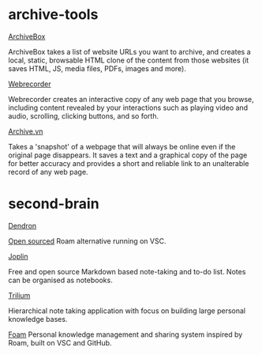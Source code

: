 # archive-tools
[ArchiveBox](https://archivebox.io)

ArchiveBox takes a list of website URLs you want to archive, and creates a local, static, browsable HTML clone of the content from those websites (it saves HTML, JS, media files, PDFs, images and more).

[Webrecorder](https://webrecorder.io)

Webrecorder creates an interactive copy of any web page that you browse, including content revealed by your interactions such as playing video and audio, scrolling, clicking buttons, and so forth.

[Archive.vn](https://archive.vn/)

Takes a 'snapshot' of a webpage that will always be online even if the original page disappears. It saves a text and a graphical copy of the page for better accuracy and provides a short and reliable link to an unalterable record of any web page.


# second-brain


[Dendron](https://www.dendron.so/)

[Open sourced](https://github.com/dendronhq/dendron) Roam alternative running on VSC.

[Joplin](https://joplinapp.org/)

Free and open source Markdown based note-taking and to-do list. Notes can be organised as notebooks.


[Trilium](https://github.com/zadam/trilium)

Hierarchical note taking application with focus on building large personal knowledge bases.

[Foam](https://foambubble.github.io/foam/)
Personal knowledge management and sharing system inspired by Roam, built on VSC and GitHub.
